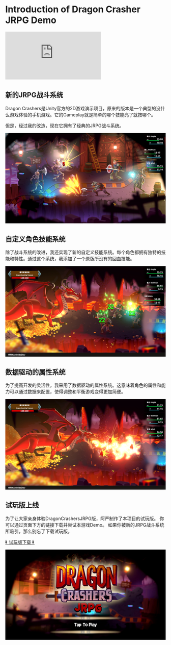 # Introduction of Dragon Crasher JRPG Demo

<iframe
src="https://www.youtube.com/embed/DxM4bM3-O10?si=-l2ia0A9uWBI8496"
title="YouTube video player"
frameborder="0"
allow="accelerometer; autoplay; clipboard-write; encrypted-media; gyroscope; picture-in-picture; web-share"
allowfullscreen>
</iframe>

## 新的JRPG战斗系统

Dragon Crashers是Unity官方的2D游戏演示项目，原来的版本是一个典型的没什么游戏体验的手机游戏。它的Gameplay就是简单的哪个技能亮了就按哪个。

但是，经过我的改造，现在它拥有了经典的JRPG战斗系统。

![New JRPG Battle System](../../../images/dragon-crashers-jrpg/2.png)

## 自定义角色技能系统

除了战斗系统的改进，我还实现了新的自定义技能系统。每个角色都拥有独特的技能和特性。通过这个系统，我添加了一个原版所没有的回血技能。

![New JRPG Battle System](../../../images/dragon-crashers-jrpg/3.png)

## 数据驱动的属性系统

为了提高开发的灵活性，我采用了数据驱动的属性系统。这意味着角色的属性和能力可以通过数据来配置，使得调整和平衡游戏变得更加简便。

![New JRPG Battle System](../../../images/dragon-crashers-jrpg/4.png)

## 试玩版上线

为了让大家亲身体验DragonCrashersJRPG版，阿严制作了本项目的试玩版。
你可以通过页面下方的链接下载并尝试本游戏Demo。
如果你被新的JRPG战斗系统所吸引，那么别忘了下载试玩版。

[⏬ 试玩版下载 ⏬](https://github.com/RYanXuDev/RYanXuDev.github.io/raw/main/projects/unity/dragon-crashers-jrpg/RYanIndieDev-DragonCrashersJRPG_Windows_V0.2.zip)

![New JRPG Battle System](../../../images/dragon-crashers-jrpg/1.png)
